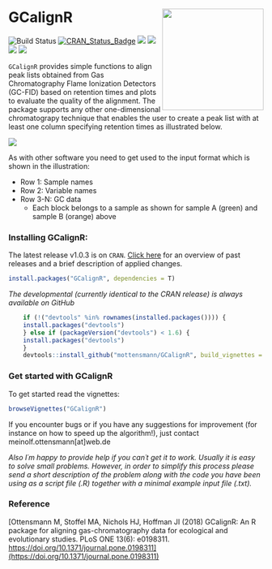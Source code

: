 
<!-- README.md is generated from README.Rmd. Please edit that file -->

# GCalignR [<img src="vignettes/GCalignRLogo.png" height="200" align="right"/>](https://github.com/mottensmann/GCalignR)

![Build
Status](https://travis-ci.org/mottensmann/GCalignR.svg?branch=master)
[![CRAN\_Status\_Badge](http://www.r-pkg.org/badges/version/GCalignR)](https://cran.r-project.org/package=GCalignR)
[![](http://cranlogs.r-pkg.org/badges/grand-total/GCalignR)](https://cran.r-project.org/package=GCalignR)
[![](https://img.shields.io/badge/doi-10.1371/journal.pone.0198311-Darkorange.svg)](https://doi.org/10.1371/journal.pone.0198311)
[![](https://img.shields.io/badge/Altmetric-13-Darkorange.svg)](https://www.altmetric.com/details/43624695)
[![](https://img.shields.io/badge/cited%20in%20Web%20of%20Science%20Core%20Collection--blue.svg)](http://apps.webofknowledge.com/InboundService.do?customersID=LinksAMR&mode=FullRecord&IsProductCode=Yes&product=WOS&Init=Yes&Func=Frame&DestFail=http%3A%2F%2Fwww.webofknowledge.com&action=retrieve&SrcApp=PARTNER_APP&SrcAuth=LinksAMR&SID=F37s1YuMNyRR8cqMmcR&UT=WOS%3A000434384900030)

`GCalignR` provides simple functions to align peak lists obtained from
Gas Chromatography Flame Ionization Detectors (GC-FID) based on
retention times and plots to evaluate the quality of the alignment. The
package supports any other one-dimensional chromatograpy technique that
enables the user to create a peak list with at least one column
specifying retention times as illustrated below.

<img src="vignettes/Two_Chromas_Peak_List.png" style="display: block; margin: auto;" />

As with other software you need to get used to the input format which is
shown in the illustration:

  - Row 1: Sample names
  - Row 2: Variable names
  - Row 3-N: GC data
      - Each block belongs to a sample as shown for sample A (green) and
        sample B (orange) above

### Installing GCalignR:

The latest release v1.0.3 is on `CRAN`. [Click
here](https://github.com/mottensmann/GCalignR/releases) for an overview
of past releases and a brief description of applied changes.

``` r
install.packages("GCalignR", dependencies = T)
```

*The developmental (currently identical to the CRAN release) is always
available on GitHub*

``` r
    if (!("devtools" %in% rownames(installed.packages()))) { 
    install.packages("devtools")
    } else if (packageVersion("devtools") < 1.6) {
    install.packages("devtools")
    }
    devtools::install_github("mottensmann/GCalignR", build_vignettes = TRUE)
```

### Get started with GCalignR

To get started read the vignettes:

``` r
browseVignettes("GCalignR")
```

If you encounter bugs or if you have any suggestions for improvement
(for instance on how to speed up the algorithm\!), just contact
meinolf.ottensmann\[at\]web.de

*Also I´m happy to provide help if you can´t get it to work. Usually it
is easy to solve small problems. However, in order to simplify this
process please send a short description of the problem along with the
code you have been using as a script file (.R) together with a minimal
example input file (.txt).*

### Reference

[Ottensmann M, Stoffel MA, Nichols HJ, Hoffman JI (2018) GCalignR: An R
package for aligning gas-chromatography data for ecological and
evolutionary studies. PLoS ONE 13(6): e0198311.
https://doi.org/10.1371/journal.pone.0198311](https://doi.org/10.1371/journal.pone.0198311)
